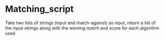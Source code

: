 # Matching_script
Take two lists of strings (input and match-against) as input, return a list of the input strings along with the winning match and score for each algorithm used
